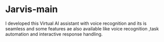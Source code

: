 # Jarvis-main
I developed this Virtual AI  assistant with voice recognition and its is seamless and some features ae also available like voice recognition ,task automation and interactive response handling.
